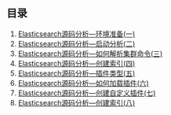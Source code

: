 

## 目录

1. [Elasticsearch源码分析—环境准备(一)](https://github.com/felayman/elasticsearch-full/blob/master/%E6%BA%90%E7%A0%81%E5%88%86%E6%9E%90/Elasticsearch%E6%BA%90%E7%A0%81%E5%88%86%E6%9E%90%E2%80%94%E7%8E%AF%E5%A2%83%E5%87%86%E5%A4%87(%E4%B8%80).md)
2. [Elasticsearch源码分析—启动分析(二)](https://github.com/felayman/elasticsearch-full/blob/master/%E6%BA%90%E7%A0%81%E5%88%86%E6%9E%90/Elasticsearch%E6%BA%90%E7%A0%81%E5%88%86%E6%9E%90%E2%80%94%E5%90%AF%E5%8A%A8%E5%88%86%E6%9E%90(%E4%BA%8C).md)
3. [Elasticsearch源码分析—如何解析集群命令(三)](https://github.com/felayman/elasticsearch-full/blob/master/%E6%BA%90%E7%A0%81%E5%88%86%E6%9E%90/Elasticsearch%E6%BA%90%E7%A0%81%E5%88%86%E6%9E%90%E2%80%94%E5%A6%82%E4%BD%95%E8%A7%A3%E6%9E%90%E9%9B%86%E7%BE%A4%E5%91%BD%E4%BB%A4(%E4%B8%89).md)
4. [Elasticsearch源码分析—创建索引(四)](https://github.com/felayman/elasticsearch-full/blob/master/%E6%BA%90%E7%A0%81%E5%88%86%E6%9E%90/Elasticsearch%E6%BA%90%E7%A0%81%E5%88%86%E6%9E%90%E2%80%94%E5%88%9B%E5%BB%BA%E7%B4%A2%E5%BC%95(%E5%9B%9B).md)
5. [Elasticsearch源码分析—插件类型(五)](https://github.com/felayman/elasticsearch-full/blob/master/%E6%BA%90%E7%A0%81%E5%88%86%E6%9E%90/Elasticsearch%E6%BA%90%E7%A0%81%E5%88%86%E6%9E%90%E2%80%94%E6%8F%92%E4%BB%B6%E7%B1%BB%E5%9E%8B(%E4%BA%94).md)
6. [Elasticsearch源码分析—如何加载插件(六)](https://github.com/felayman/elasticsearch-full/blob/master/%E6%BA%90%E7%A0%81%E5%88%86%E6%9E%90/Elasticsearch%E6%BA%90%E7%A0%81%E5%88%86%E6%9E%90%E2%80%94%E5%A6%82%E4%BD%95%E5%8A%A0%E8%BD%BD%E6%8F%92%E4%BB%B6(%E5%85%AD).md)
7. [Elasticsearch源码分析—创建自定义插件(七)](https://github.com/felayman/elasticsearch-full/blob/master/%E6%BA%90%E7%A0%81%E5%88%86%E6%9E%90/Elasticsearch%E6%BA%90%E7%A0%81%E5%88%86%E6%9E%90%E2%80%94%E5%88%9B%E5%BB%BA%E8%87%AA%E5%AE%9A%E4%B9%89%E6%8F%92%E4%BB%B6(%E4%B8%83).md)
8. [Elasticsearch源码分析—创建索引(八)](https://github.com/felayman/elasticsearch-full/blob/master/%E6%BA%90%E7%A0%81%E5%88%86%E6%9E%90/Elasticsearch%E6%BA%90%E7%A0%81%E5%88%86%E6%9E%90%E2%80%94%E5%88%9B%E5%BB%BA%E7%B4%A2%E5%BC%95(%E5%85%AB).md)
